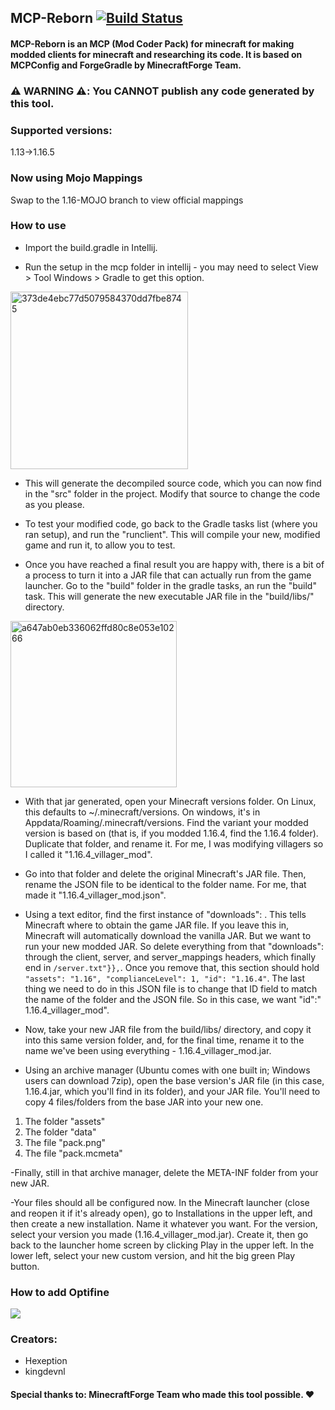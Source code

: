 ## MCP-Reborn [![Build Status](https://github.com/Hexeption/MCP-Reborn/workflows/Java%20CI/badge.svg)](https://github.com/Hexeption/MCP-Reborn/actions?workflow=Java+CI)

#### MCP-Reborn is an MCP (Mod Coder Pack) for minecraft for making modded clients for minecraft and researching its code. It is based on MCPConfig and ForgeGradle by MinecraftForge Team.

### :warning: WARNING :warning::  You **CANNOT** publish any code generated by this tool.

### Supported versions:
1.13->1.16.5

### Now using Mojo Mappings
Swap to the 1.16-MOJO branch to view official mappings

### How to use

- Import the build.gradle in Intellij.

- Run the setup in the mcp folder in intellij - you may need to select View > Tool Windows > Gradle to get this option.

<img width="284" alt="373de4ebc77d5079584370dd7fbe8745" src="https://user-images.githubusercontent.com/4052647/46925924-71b7b680-d026-11e8-9c29-e3ed2e43f810.png">

- This will generate the decompiled source code, which you can now find in the "src" folder in the project. Modify that
  source to change the code as you please.

- To test your modified code, go back to the Gradle tasks list (where you ran setup), and run the "runclient". This will
  compile your new, modified game and run it, to allow you to test.

- Once you have reached a final result you are happy with, there is a bit of a process to turn it into a JAR file that
  can actually run from the game launcher. Go to the "build" folder in the gradle tasks, an run the "build" task. This
  will generate the new executable JAR file in the "build/libs/" directory.
  
<img width="266" alt="a647ab0eb336062ffd80c8e053e10266" src="https://user-images.githubusercontent.com/4052647/46925963-a297eb80-d026-11e8-8b02-cb621b559511.png">

- With that jar generated, open your Minecraft versions folder. On Linux, this defaults to ~/.minecraft/versions. On
  windows, it's in Appdata/Roaming/.minecraft/versions. Find the variant your modded version is based on (that is, if
  you modded 1.16.4, find the 1.16.4 folder). Duplicate that folder, and rename it. For me, I was modifying villagers so
  I called it "1.16.4_villager_mod".

- Go into that folder and delete the original Minecraft's JAR file. Then, rename the JSON file to be identical to the
  folder name. For me, that made it "1.16.4_villager_mod.json".

- Using a text editor, find the first instance of "downloads": . This tells Minecraft where to obtain the game JAR file.
  If you leave this in, Minecraft will automatically download the vanilla JAR. But we want to run your new modded JAR.
  So delete everything from that "downloads": through the client, server, and server_mappings headers, which finally end
  in `/server.txt"}},`. Once you remove that, this section should
  hold `"assets": "1.16", "complianceLevel": 1, "id": "1.16.4"`. The last thing we need to do in this JSON file is to
  change that ID field to match the name of the folder and the JSON file. So in this case, we want "id":"
  1.16.4_villager_mod".

- Now, take your new JAR file from the build/libs/ directory, and copy it into this same version folder, and, for the
  final time, rename it to the name we've been using everything - 1.16.4_villager_mod.jar.

- Using an archive manager (Ubuntu comes with one built in; Windows users can download 7zip), open the base version's
  JAR file (in this case, 1.16.4.jar, which you'll find in its folder), and your JAR file. You'll need to copy 4
  files/folders from the base JAR into your new one.

1. The folder "assets"
2. The folder "data"
3. The file "pack.png"
4. The file "pack.mcmeta"

-Finally, still in that archive manager, delete the META-INF folder from your new JAR.

-Your files should all be configured now. In the Minecraft launcher (close and reopen it if it's already open), go to
Installations in the upper left, and then create a new installation. Name it whatever you want. For the version, select
your version you made (1.16.4_villager_mod.jar). Create it, then go back to the launcher home screen by clicking Play in
the upper left. In the lower left, select your new custom version, and hit the big green Play button.

### How to add Optifine

[![](http://img.youtube.com/vi/ocz1tPI_YSE/0.jpg)](http://www.youtube.com/watch?v=ocz1tPI_YSE "How to add Optifine to MCP Reborn")

### Creators:

* Hexeption
* kingdevnl

#### Special thanks to: **MinecraftForge** Team who made this tool possible. ❤

